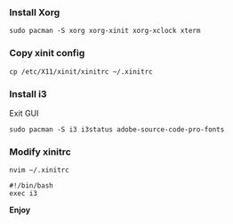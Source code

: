 ### Install Xorg
```
sudo pacman -S xorg xorg-xinit xorg-xclock xterm
```

### Copy xinit config
```
cp /etc/X11/xinit/xinitrc ~/.xinitrc
```

### Install i3
Exit GUI

```
sudo pacman -S i3 i3status adobe-source-code-pro-fonts
```

### Modify xinitrc
```
nvim ~/.xinitrc

#!/bin/bash
exec i3
```

**Enjoy**
